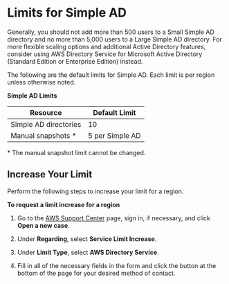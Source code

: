 # Limits for Simple AD<a name="simple_ad_limits"></a>

Generally, you should not add more than 500 users to a Small Simple AD directory and no more than 5,000 users to a Large Simple AD directory\. For more flexible scaling options and additional Active Directory features, consider using AWS Directory Service for Microsoft Active Directory \(Standard Edition or Enterprise Edition\) instead\.

The following are the default limits for Simple AD\. Each limit is per region unless otherwise noted\.


**Simple AD Limits**  

| Resource | Default Limit | 
| --- | --- | 
| Simple AD directories | 10 | 
| Manual snapshots \* | 5 per Simple AD | 

\* The manual snapshot limit cannot be changed\.

## Increase Your Limit<a name="increase_limit"></a>

Perform the following steps to increase your limit for a region\.

**To request a limit increase for a region**

1. Go to the [AWS Support Center](https://console.aws.amazon.com/support/home#/) page, sign in, if necessary, and click **Open a new case**\.

1. Under **Regarding**, select **Service Limit Increase**\.

1. Under **Limit Type**, select **AWS Directory Service**\.

1. Fill in all of the necessary fields in the form and click the button at the bottom of the page for your desired method of contact\.
